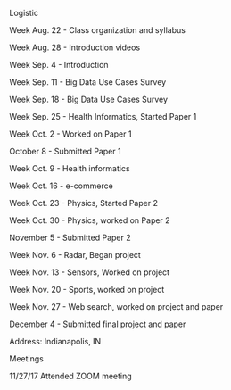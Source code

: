 Logistic

Week Aug. 22 - Class organization and syllabus

Week Aug. 28 - Introduction videos

Week Sep. 4 - Introduction

Week Sep. 11 - Big Data Use Cases Survey

Week Sep. 18 - Big Data Use Cases Survey

Week Sep. 25 - Health Informatics, Started Paper 1

Week Oct. 2 - Worked on Paper 1

October 8 - Submitted Paper 1

Week Oct. 9 - Health informatics

Week Oct. 16 - e-commerce

Week Oct. 23 - Physics, Started Paper 2

Week Oct. 30 - Physics, worked on Paper 2

November 5 - Submitted Paper 2

Week Nov. 6 - Radar, Began project

Week Nov. 13 - Sensors, Worked on project

Week Nov. 20 - Sports, worked on project

Week Nov. 27 - Web search, worked on project and paper

December 4 - Submitted final project and paper


Address: Indianapolis, IN

Meetings

11/27/17 Attended ZOOM meeting
